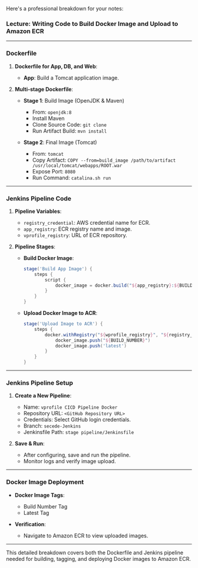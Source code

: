 Here's a professional breakdown for your notes:

### Lecture: Writing Code to Build Docker Image and Upload to Amazon ECR

---

### **Dockerfile**

1. **Dockerfile for App, DB, and Web**:
   - **App**: Build a Tomcat application image.
   
2. **Multi-stage Dockerfile**:
   - **Stage 1**: Build Image (OpenJDK & Maven)  
     - From: `openjdk:8`
     - Install Maven  
     - Clone Source Code: `git clone`
     - Run Artifact Build: `mvn install`
   
   - **Stage 2**: Final Image (Tomcat)  
     - From: `tomcat`
     - Copy Artifact: `COPY --from=build_image /path/to/artifact /usr/local/tomcat/webapps/ROOT.war`
     - Expose Port: `8080`
     - Run Command: `catalina.sh run`

---

### **Jenkins Pipeline Code**

1. **Pipeline Variables**:
   - `registry_credential`: AWS credential name for ECR.
   - `app_registry`: ECR registry name and image.
   - `vprofile_registry`: URL of ECR repository.

2. **Pipeline Stages**:
   - **Build Docker Image**:
     ```groovy
     stage('Build App Image') {
         steps {
             script {
                 docker_image = docker.build("${app_registry}:${BUILD_ID}", "-f Dockerfile")
             }
         }
     }
     ```

   - **Upload Docker Image to ACR**:
     ```groovy
     stage('Upload Image to ACR') {
         steps {
             docker.withRegistry("${wprofile_registry}", "${registry_credential}") {
                 docker_image.push("${BUILD_NUMBER}")
                 docker_image.push('latest')
             }
         }
     }
     ```

---

### **Jenkins Pipeline Setup**

1. **Create a New Pipeline**:
   - Name: `vprofile CICD Pipeline Docker`
   - Repository URL: `<GitHub Repository URL>`
   - Credentials: Select GitHub login credentials.
   - Branch: `secede-Jenkins`
   - Jenkinsfile Path: `stage pipeline/Jenkinsfile`

2. **Save & Run**:
   - After configuring, save and run the pipeline.
   - Monitor logs and verify image upload.

---

### **Docker Image Deployment**

- **Docker Image Tags**:
  - Build Number Tag
  - Latest Tag

- **Verification**:
  - Navigate to Amazon ECR to view uploaded images.

---

This detailed breakdown covers both the Dockerfile and Jenkins pipeline needed for building, tagging, and deploying Docker images to Amazon ECR.
